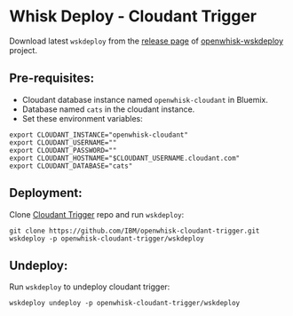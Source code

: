 # Whisk Deploy - Cloudant Trigger 

Download latest `wskdeploy` from the [release page](https://github.com/apache/incubator-openwhisk-wskdeploy/releases) of [openwhisk-wskdeploy](https://github.com/apache/incubator-openwhisk-wskdeploy) project.

## Pre-requisites:

* Cloudant database instance named `openwhisk-cloudant` in Bluemix.
* Database named `cats` in the cloudant instance.
* Set these environment variables:

```
export CLOUDANT_INSTANCE="openwhisk-cloudant"
export CLOUDANT_USERNAME=""
export CLOUDANT_PASSWORD=""
export CLOUDANT_HOSTNAME="$CLOUDANT_USERNAME.cloudant.com"
export CLOUDANT_DATABASE="cats"
```

## Deployment:

Clone [Cloudant Trigger](https://github.com/IBM/openwhisk-cloudant-trigger) repo and run `wskdeploy`:

```
git clone https://github.com/IBM/openwhisk-cloudant-trigger.git
wskdeploy -p openwhisk-cloudant-trigger/wskdeploy
```

## Undeploy:

Run `wskdeploy` to undeploy cloudant trigger:

```
wskdeploy undeploy -p openwhisk-cloudant-trigger/wskdeploy
```
